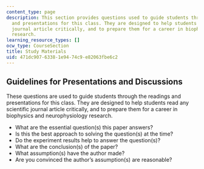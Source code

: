 ```yaml
---
content_type: page
description: This section provides questions used to guide students through the readings
  and presentations for this class. They are designed to help students read any scientific
  journal article critically, and to prepare them for a career in biophysics and neurophysiology
  research.
learning_resource_types: []
ocw_type: CourseSection
title: Study Materials
uid: 471dc907-6338-1e94-74c9-e82063fbe6c2
---
```


Guidelines for Presentations and Discussions
--------------------------------------------

These questions are used to guide students through the readings and presentations for this class. They are designed to help students read any scientific journal article critically, and to prepare them for a career in biophysics and neurophysiology research.

*   What are the essential question(s) this paper answers?
*   Is this the best approach to solving the question(s) at the time?
*   Do the experiment results help to answer the question(s)?
*   What are the conclusion(s) of the paper?
*   What assumption(s) have the author made?
*   Are you convinced the author’s assumption(s) are reasonable?
